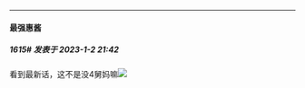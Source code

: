 

*****

####  最强惠酱  
##### 1615#       发表于 2023-1-2 21:42

看到最新话，这不是没4舅妈嘛<img src="https://static.saraba1st.com/image/smiley/face2017/066.png" referrerpolicy="no-referrer">

